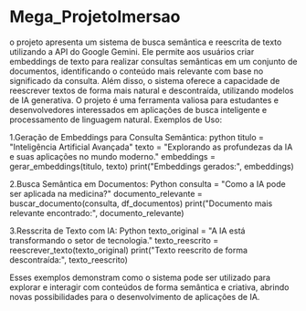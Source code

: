 # Mega_ProjetoImersao
o projeto apresenta um sistema de busca semântica e reescrita de texto utilizando a API do Google Gemini. Ele permite aos usuários criar embeddings de texto para realizar consultas semânticas em um conjunto de documentos, identificando o conteúdo mais relevante com base no significado da consulta. Além disso, o sistema oferece a capacidade de reescrever textos de forma mais natural e descontraída, utilizando modelos de IA generativa. O projeto é uma ferramenta valiosa para estudantes e desenvolvedores interessados em aplicações de busca inteligente e processamento de linguagem natural.
Exemplos de Uso:

1.Geração de Embeddings para Consulta Semântica:
python
titulo = "Inteligência Artificial Avançada"
texto = "Explorando as profundezas da IA e suas aplicações no mundo moderno."
embeddings = gerar_embeddings(titulo, texto)
print("Embeddings gerados:", embeddings)

2.Busca Semântica em Documentos:
Python
consulta = "Como a IA pode ser aplicada na medicina?"
documento_relevante = buscar_documento(consulta, df_documentos)
print("Documento mais relevante encontrado:", documento_relevante)

3.Resscrita de Texto com IA:
Python
texto_original = "A IA está transformando o setor de tecnologia."
texto_reescrito = reescrever_texto(texto_original)
print("Texto reescrito de forma descontraída:", texto_reescrito)

Esses exemplos demonstram como o sistema pode ser utilizado para explorar e interagir com conteúdos de forma semântica e criativa, abrindo novas possibilidades para o desenvolvimento de aplicações de IA.
